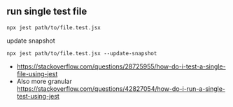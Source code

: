 ## run single test file

`npx jest path/to/file.test.jsx`

update snapshot

`npx jest path/to/file.test.jsx --update-snapshot`

- https://stackoverflow.com/questions/28725955/how-do-i-test-a-single-file-using-jest
- Also more granular https://stackoverflow.com/questions/42827054/how-do-i-run-a-single-test-using-jest

